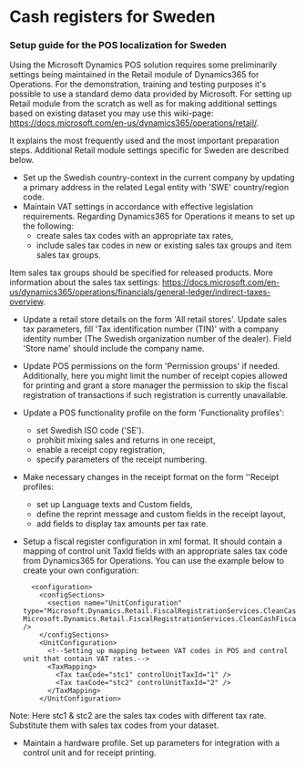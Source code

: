 # Cash registers for Sweden
### Setup guide for the POS localization for Sweden

Using the Microsoft Dynamics POS solution requires some preliminarily settings being maintained in the Retail module of Dynamics365 for Operations.
For the demonstration, training and testing purposes it's possible to use a standard demo data provided by Microsoft. For setting up Retail module from the scratch as well as for making additional settings based on existing dataset you may use this wiki-page: https://docs.microsoft.com/en-us/dynamics365/operations/retail/. 

It explains the most frequently used and the most important preparation steps. Additional Retail module settings specific for Sweden are described below.
- Set up the Swedish country-context in the current company by updating a primary address in the related Legal entity with 'SWE' country/region code. 
- Maintain VAT settings in accordance with effective legislation requirements. Regarding Dynamics365 for Operations it means to set up the following:
  -	create sales tax codes with an appropriate tax rates,
  -	include sales tax codes in new or existing sales tax groups and item sales tax groups.

Item sales tax groups should be specified  for released products.
More information about the sales tax settings: 
https://docs.microsoft.com/en-us/dynamics365/operations/financials/general-ledger/indirect-taxes-overview.
 
- Update a retail store details on the form 'All retail stores'. Update sales tax parameters, fill 'Tax identification number (TIN)' with a company identity number (The Swedish organization number of the dealer).
Field 'Store name' should include the company name.
- Update POS permissions on the form 'Permission groups' if needed. Additionally, here you might limit the number of receipt copies allowed for printing and grant a store manager the permission to skip the fiscal registration of transactions if such registration is currently unavailable.
- Update a POS functionality profile on the form 'Functionality profiles':
  - set Swedish ISO code ('SE').
  - prohibit mixing sales and returns in one receipt,
  - enable a receipt copy registration,
  - specify parameters of the receipt numbering.
- Make necessary changes in the receipt format on the form ''Receipt profiles:
  - set up Language texts and Custom fields,
  - define the reprint message and custom fields in the receipt layout,
  - add fields to display tax amounts per tax rate.
- Setup a fiscal register configuration in xml format. It should contain a mapping of control unit TaxId fields with an appropriate sales tax code from Dynamics365 for Operations. You can use the example below to create your own configuration:

    <?xml version="1.0" encoding="utf-8"?>
    	<configuration>
    	  <configSections>
    	    <section name="UnitConfiguration" type="Microsoft.Dynamics.Retail.FiscalRegistrationServices.CleanCashFiscalRegister.UnitConfiguration, Microsoft.Dynamics.Retail.FiscalRegistrationServices.CleanCashFiscalRegister" />
    	  </configSections>
    	  <UnitConfiguration>
    	    <!--Setting up mapping between VAT codes in POS and control unit that contain VAT rates.-->
    	    <TaxMapping>
    	      <Tax taxCode="stc1" controlUnitTaxId="1" />
    	      <Tax taxCode="stc2" controlUnitTaxId="2" />
    	    </TaxMapping>
    	  </UnitConfiguration>
    </configuration> 
       
Note: Here stc1 & stc2 are the sales tax codes with different tax rate. Substitute them with sales tax codes from your dataset.

- Maintain a hardware profile. Set up parameters for integration with a control unit and for receipt printing.
